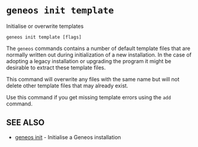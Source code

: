 # `geneos init template`

Initialise or overwrite templates

```text
geneos init template [flags]
```

The `geneos` commands contains a number of default template files that
are normally written out during initialization of a new installation. In
the case of adopting a legacy installation or upgrading the program it
might be desirable to extract these template files.

This command will overwrite any files with the same name but will not
delete other template files that may already exist.

Use this command if you get missing template errors using the `add`
command.

## SEE ALSO

* [geneos init](geneos_init.md)	 - Initialise a Geneos installation
